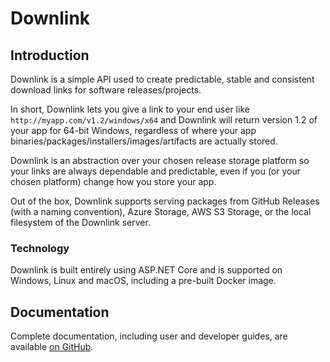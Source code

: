 # Downlink

## Introduction

Downlink is a simple API used to create predictable, stable and consistent download links for software releases/projects.

In short, Downlink lets you give a link to your end user like `http://myapp.com/v1.2/windows/x64` and Downlink will return version 1.2 of your app for 64-bit Windows, regardless of where your app binaries/packages/installers/images/artifacts are actually stored.

Downlink is an abstraction over your chosen release storage platform so your links are always dependable and predictable, even if you (or your chosen platform) change how you store your app.

Out of the box, Downlink supports serving packages from GitHub Releases (with a naming convention), Azure Storage, AWS S3 Storage, or the local filesystem of the Downlink server.

### Technology

Downlink is built entirely using ASP.NET Core and is supported on Windows, Linux and macOS, including a pre-built Docker image.

## Documentation

Complete documentation, including user and developer guides, are available [on GitHub](https://agc93.github.io/downlink/).